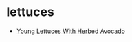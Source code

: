 # lettuces

 * [Young Lettuces With Herbed Avocado](index/y/young-lettuces-with-herbed-avocado-56389981.json)
